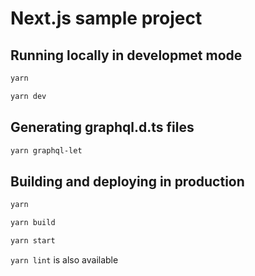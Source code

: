 # Next.js sample project

## Running locally in developmet mode

```sh
yarn

yarn dev
```

## Generating graphql.d.ts files

```sh
yarn graphql-let
```

## Building and deploying in production

```sh
yarn

yarn build

yarn start
```

`yarn lint` is also available